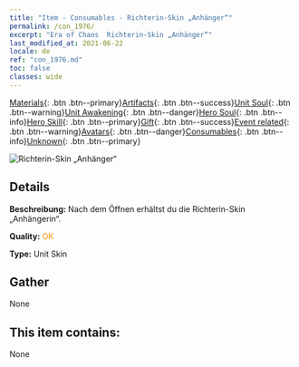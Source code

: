 ```yaml
---
title: "Item - Consumables - Richterin-Skin „Anhänger“"
permalink: /con_1976/
excerpt: "Era of Chaos  Richterin-Skin „Anhänger“"
last_modified_at: 2021-06-22
locale: de
ref: "con_1976.md"
toc: false
classes: wide
---
```

 [Materials](/ItemsDE/){: .btn .btn--primary}[Artifacts](/ItemsDE/Artifacts/){: .btn .btn--success}[Unit Soul](/ItemsDE/UnitSoul/){: .btn .btn--warning}[Unit Awakening](/ItemsDE/UnitAwakening/){: .btn .btn--danger}[Hero Soul](/ItemsDE/HeroSoul/){: .btn .btn--info}[Hero Skill](/ItemsDE/HeroSkill/){: .btn .btn--primary}[Gift](/ItemsDE/Gift/){: .btn .btn--success}[Event related](/ItemsDE/Events/){: .btn .btn--warning}[Avatars](/ItemsDE/Avatars/){: .btn .btn--danger}[Consumables](/ItemsDE/Consumables/){: .btn .btn--info}[Unknown](/ItemsDE/Unknown/){: .btn .btn--primary}

 ![Richterin-Skin „Anhänger“](/images/u/ti_shenpanguanpifu2.jpg)

## Details
 **Beschreibung:** Nach dem Öffnen erhältst du die Richterin-Skin „Anhängerin“.

 **Quality:** <span style="color: #FF8C00">OK</span>

 **Type:** Unit Skin

## Gather

  None

## This item contains:

  None

